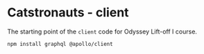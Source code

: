 # Catstronauts - client

The starting point of the `client` code for Odyssey Lift-off I course.

```
npm install graphql @apollo/client
```
